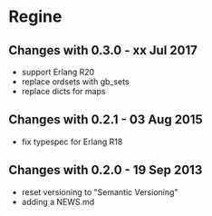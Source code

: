 Regine
==========

Changes with 0.3.0 - xx Jul 2017
--------------------------------

* support Erlang R20
* replace ordsets with gb_sets
* replace dicts for maps

Changes with 0.2.1 - 03 Aug 2015
--------------------------------

* fix typespec for Erlang R18

Changes with 0.2.0 - 19 Sep 2013
--------------------------------

* reset versioning to "Semantic Versioning"
* adding a NEWS.md
